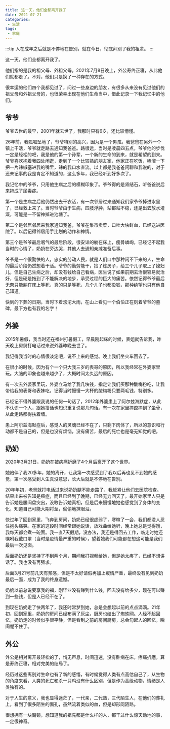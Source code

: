 ```yaml
---
title: 这一天，他们全都离开我了
date: 2021-07-21
categories:
 - 生活
tags:
 - 家庭
---
```

:::tip
人在成年之后就是不停地在告别，就在今日，彻底拜别了我的祖辈。
:::
<!-- more -->
这一天，他们全都离开我了。

他们指的是我的祖父母、外祖父母。2021年7月8日晚上，外公寿终正寝，从此他们就都走了。不对，他们只是换了一种存在的方式。

很幸运的他们四个我都见过了，问过一些身边的朋友，有很多从来没有见过他们的祖父母和外祖父母的，也很荣幸出现在他们生命当中，借此记录一下我记忆中的他们。

## 爷爷
爷爷去世的最早，2001年就去世了，我那时只有6岁，还比较懵懂。

26年前，我呱呱坠地了，爷爷特别的高兴，因为是一个男孩。我爸爸在另外一个镇上干活，爷爷就走路去通知我爸爸。路很远，当时是凌晨四五点，爷爷他的步伐一定是轻松的吧，我是他的第一个孙辈，一个新的生命的到来，就是希望的到来。爷爷喜欢抱着我四处闲逛，走到了一个比较熟的朋友家，他家正在吃饭，哧溜一下把一片辣椒塞进我的嘴里，辣的我口水直流。以上都是我爸爸闲聊和我说的，对于还未记事的我是肯定不知道的，这么多年，我已经听到好多次了。

我记忆中的爷爷，只用他生病之后的模糊印象了。爷爷得的是肾结石，听爸爸说后来拖成了尿毒症。

第一个是生病之后他仍然出去干农活，有一次邻居过来通知我们家爷爷掉进水里了，已经救上来了。当时爷爷由于生病，四肢浮肿，站都站不稳，还是出去放水灌溉，可能是一不留神掉进池塘了。

第二个是邻居邻居来我家通知我爸，爷爷在集市卖菜，口吐大块鲜血，已经送进医院了。以后记得邻居用手比划的动作和神情。

第三个是爷爷最后咽气的最后阶段，很安详的躺在床上，瘦骨嶙峋，已经记不起我当时的心情了，奶奶在旁边哭，其他人去通知亲戚准备后事。

爷爷是一个很勤快的人，忠实的劳动人民，就是人们口中那种闲不下来的人，生命的最后阶段仍然想着干活。爷爷的勤劳能干，捡了栋房子，给三个儿子取上了媳妇儿，但是自己生病之后，却没有钱给自己看病，医生说了如果前期去治很容易就治好，但是硬是拖到了不能解决的地步，承受过程的巨大的痛苦。依然记得爷爷最后无奈只能躺在床上等死，真的只是等死，几个儿子也都没钱，那种绝望也只有他自己知道。

快到的下葬的日期，当时下着滂沱大雨，在山上看见一个伯伯正在刻着爷爷的墓碑，最下方也有我的名字！

## 外婆
2015年暑假，我当时还在福州打暑假工，早晨刚起床的时候，表姐就告诉我，昨天晚上舅舅打电话过来说外婆昨晚去世了。

我记得我当时的心情很淡定吧，说不上来的感觉。晚上我们坐火车回去了。

在很小的时候，因为有个一个只大我三岁的表哥的原因，所以我经常在外婆家里玩。大脑的印象也越来越少了，大概时间太久远的原因。

有一次去外婆家里玩，外婆立马给了我几块钱，指定让我们买那种酸梅粉吃，让我带给我的表哥和表妹吃，记得当时慢慢一大杯的酸梅粉只要两毛钱，特别多。

已经记不得外婆跟我说的任何一句话了，2012年外婆患上了阿尔兹海默症，从此不认识一个人，跟她搭话也知识重复说那几句话。有一次在家里摔跤摔到了坐骨，从此走路都得扶着墙。

患上阿尔兹海默症后，感觉人的灵魂已经不在了，只剩下肉体了，所以的意识和行动都不是自己的，但是也没有烦恼，没有痛苦，最后的死亡也是毫无知觉的吧。

## 奶奶
2020年3月21日，奶奶在被病痛折磨了4个月后离开了这个世界。

她陪伴了我20多年，她的离开，让我第一次感受到了我以后再也见不到她的感觉，第一次感受到人生真没意思，长大后就是不停地在告别。

20年年初，老爸就打电话过来说奶奶腿不能走路了，我赶紧让他们去医院检查。结果出来被告知是癌症，而且已经到了晚期，已经无力回天了。最开始家里人只是告诉她是腰间盘突出，没敢告诉她真相，但是后来慢慢地她也感觉到了身体的变化，知道自己可能大期将至，偷偷地抹眼泪。

快过年了回到家里，飞奔到房间，奶奶已经很虚弱了，寒暄了一会，我们都没人忍住抱头痛哭。在家的这段时间经常跟她说话，放戏曲给她听，晚上她总是觉得饿，我每天都会煮一碗面。我一直7天假期，没办法，我还是得回去工作，临走时她还嘱咐我戴口罩（当时是疫情最严重的时候），望着她我们可能都在想这可能是我们最后一次见面。

后面奶奶还是坚持了不到两个月，期间我打视频给她，但是她太疼了，已经不想讲话了。我也没有再强求。

后面3月21号前几天有预感，但是不太好请假再加上疫情严重，最终没有见到奶奶最后一面，成为了我的终身遗憾。

奶奶以前总说要享我的福，刚毕业没有赚到什么钱，回去没有给多少，现在可以赚到一些钱，但是人已经不在了。

到现在奶奶走了快两年了，我还时常梦到她，总是会想起以前的点点滴滴。21年初，回到家里，奶奶的房间已经布满了灰尘，厨房也结出了蜘蛛网。人经不起回忆，奶奶走的时候似乎很平静，但是看到之前的房间厨房，总会勾起人的回忆，瞬间绷不住了。

## 外公
外公是相对离开最轻松的了，悄无声息，时间迅速，没有卧病在床，疼痛折磨，算是寿终正寝，相对完美的结局了。

经历过这些离别对生命也有了新的感悟，有时候觉得人类有点高估自己了，从生物的角度来看，人类的死亡和杀一只鸡没有什么区别，但是作为高级动物，情绪是人类独有的。

对于人生的意义，我也显得迷茫了，一代亲，二代熟，三代陌生人，在他们的葬礼上，看到了很多陌生的面孔，虽然流着类似的血，但是却形同陌路。

很想拥有一块魔镜，想知道我的祖先都是什么样的人，都干过什么惊天动地的事，一定很神奇。